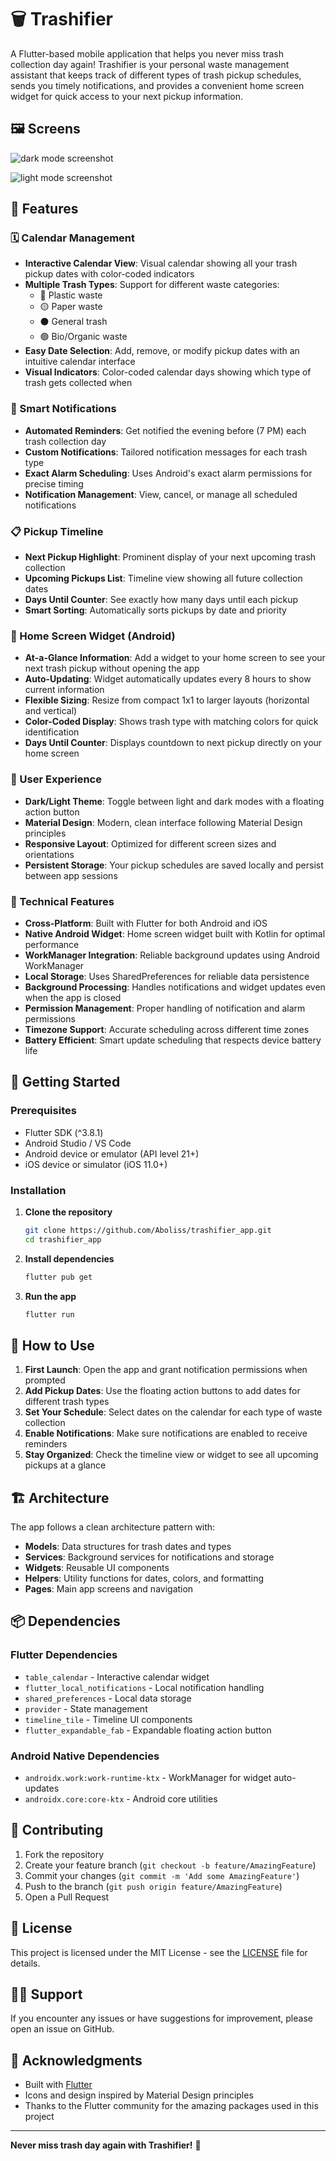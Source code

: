 # 🗑️ Trashifier

A Flutter-based mobile application that helps you never miss trash collection day again! Trashifier is your personal waste management assistant that keeps track of different types of trash pickup schedules, sends you timely notifications, and provides a convenient home screen widget for quick access to your next pickup information.

## 🖼️ Screens
![dark mode screenshot](screenshot-dark.png)

![light mode screenshot](screenshot-light.png)

## 📱 Features

### 🗓️ Calendar Management
- **Interactive Calendar View**: Visual calendar showing all your trash pickup dates with color-coded indicators
- **Multiple Trash Types**: Support for different waste categories:
  - 🔵 Plastic waste
  - 🟡 Paper waste  
  - ⚫ General trash
  - 🟢 Bio/Organic waste
- **Easy Date Selection**: Add, remove, or modify pickup dates with an intuitive calendar interface
- **Visual Indicators**: Color-coded calendar days showing which type of trash gets collected when

### 🔔 Smart Notifications
- **Automated Reminders**: Get notified the evening before (7 PM) each trash collection day
- **Custom Notifications**: Tailored notification messages for each trash type
- **Exact Alarm Scheduling**: Uses Android's exact alarm permissions for precise timing
- **Notification Management**: View, cancel, or manage all scheduled notifications

### 📋 Pickup Timeline
- **Next Pickup Highlight**: Prominent display of your next upcoming trash collection
- **Upcoming Pickups List**: Timeline view showing all future collection dates
- **Days Until Counter**: See exactly how many days until each pickup
- **Smart Sorting**: Automatically sorts pickups by date and priority

### 📱 Home Screen Widget (Android)
- **At-a-Glance Information**: Add a widget to your home screen to see your next trash pickup without opening the app
- **Auto-Updating**: Widget automatically updates every 8 hours to show current information
- **Flexible Sizing**: Resize from compact 1x1 to larger layouts (horizontal and vertical)
- **Color-Coded Display**: Shows trash type with matching colors for quick identification
- **Days Until Counter**: Displays countdown to next pickup directly on your home screen

### 🎨 User Experience
- **Dark/Light Theme**: Toggle between light and dark modes with a floating action button
- **Material Design**: Modern, clean interface following Material Design principles
- **Responsive Layout**: Optimized for different screen sizes and orientations
- **Persistent Storage**: Your pickup schedules are saved locally and persist between app sessions

### 🔧 Technical Features
- **Cross-Platform**: Built with Flutter for both Android and iOS
- **Native Android Widget**: Home screen widget built with Kotlin for optimal performance
- **WorkManager Integration**: Reliable background updates using Android WorkManager
- **Local Storage**: Uses SharedPreferences for reliable data persistence
- **Background Processing**: Handles notifications and widget updates even when the app is closed
- **Permission Management**: Proper handling of notification and alarm permissions
- **Timezone Support**: Accurate scheduling across different time zones
- **Battery Efficient**: Smart update scheduling that respects device battery life

## 🚀 Getting Started

### Prerequisites
- Flutter SDK (^3.8.1)
- Android Studio / VS Code
- Android device or emulator (API level 21+)
- iOS device or simulator (iOS 11.0+)

### Installation

1. **Clone the repository**
   ```bash
   git clone https://github.com/Aboliss/trashifier_app.git
   cd trashifier_app
   ```

2. **Install dependencies**
   ```bash
   flutter pub get
   ```

3. **Run the app**
   ```bash
   flutter run
   ```

## 📖 How to Use

1. **First Launch**: Open the app and grant notification permissions when prompted
2. **Add Pickup Dates**: Use the floating action buttons to add dates for different trash types
3. **Set Your Schedule**: Select dates on the calendar for each type of waste collection
4. **Enable Notifications**: Make sure notifications are enabled to receive reminders
5. **Stay Organized**: Check the timeline view or widget to see all upcoming pickups at a glance

## 🏗️ Architecture

The app follows a clean architecture pattern with:

- **Models**: Data structures for trash dates and types
- **Services**: Background services for notifications and storage
- **Widgets**: Reusable UI components
- **Helpers**: Utility functions for dates, colors, and formatting
- **Pages**: Main app screens and navigation

## 📦 Dependencies

### Flutter Dependencies
- `table_calendar` - Interactive calendar widget
- `flutter_local_notifications` - Local notification handling
- `shared_preferences` - Local data storage
- `provider` - State management
- `timeline_tile` - Timeline UI components
- `flutter_expandable_fab` - Expandable floating action button

### Android Native Dependencies
- `androidx.work:work-runtime-ktx` - WorkManager for widget auto-updates
- `androidx.core:core-ktx` - Android core utilities

## 🤝 Contributing

1. Fork the repository
2. Create your feature branch (`git checkout -b feature/AmazingFeature`)
3. Commit your changes (`git commit -m 'Add some AmazingFeature'`)
4. Push to the branch (`git push origin feature/AmazingFeature`)
5. Open a Pull Request

## 📄 License

This project is licensed under the MIT License - see the [LICENSE](LICENSE) file for details.

## 🙋‍♂️ Support

If you encounter any issues or have suggestions for improvement, please open an issue on GitHub.

## 🌟 Acknowledgments

- Built with [Flutter](https://flutter.dev/)
- Icons and design inspired by Material Design principles
- Thanks to the Flutter community for the amazing packages used in this project

---

**Never miss trash day again with Trashifier!** 🎯
